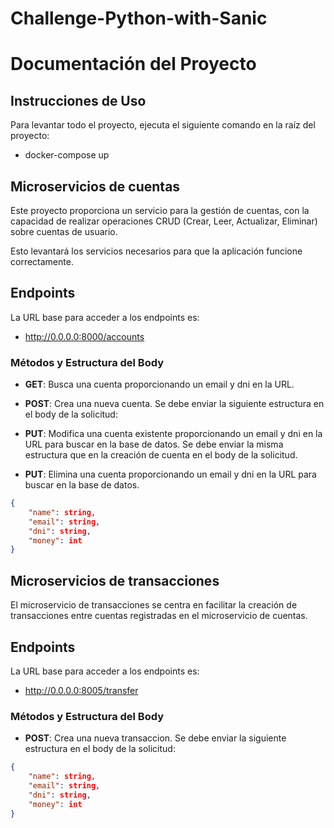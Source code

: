 # Challenge-Python-with-Sanic

# Documentación del Proyecto

## Instrucciones de Uso

Para levantar todo el proyecto, ejecuta el siguiente comando en la raíz del proyecto:
- docker-compose up

## Microservicios de cuentas

Este proyecto proporciona un servicio para la gestión de cuentas, con la capacidad de realizar operaciones CRUD (Crear, Leer, Actualizar, Eliminar) sobre cuentas de usuario.

Esto levantará los servicios necesarios para que la aplicación funcione correctamente.

## Endpoints

La URL base para acceder a los endpoints es:
- http://0.0.0.0:8000/accounts

### Métodos y Estructura del Body

- **GET**: Busca una cuenta proporcionando un email y dni en la URL.

- **POST**: Crea una nueva cuenta. Se debe enviar la siguiente estructura en el body de la solicitud:

- **PUT**: Modifica una cuenta existente proporcionando un email y dni en la URL para buscar en la base de datos. Se debe enviar la misma estructura que en la creación de cuenta en el body de la solicitud.

- **PUT**: Elimina una cuenta proporcionando un email y dni en la URL para buscar en la base de datos.

```json
{ 
    "name": string,
    "email": string,
    "dni": string,
    "money": int
}
```

## Microservicios de transacciones

El microservicio de transacciones se centra en facilitar la creación de transacciones entre cuentas registradas en el microservicio de cuentas.

## Endpoints
La URL base para acceder a los endpoints es:
- http://0.0.0.0:8005/transfer

### Métodos y Estructura del Body

- **POST**: Crea una nueva transaccion. Se debe enviar la siguiente estructura en el body de la solicitud:
```json
{ 
    "name": string,
    "email": string,
    "dni": string,
    "money": int
}
```

